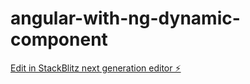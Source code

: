 # angular-with-ng-dynamic-component

[Edit in StackBlitz next generation editor ⚡️](https://stackblitz.com/~/github.com/narendrasinghrathore/angular-with-ng-dynamic-component)